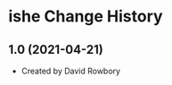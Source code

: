 ishe Change History
====================

1.0 (2021-04-21)
----------------
* Created by David Rowbory
